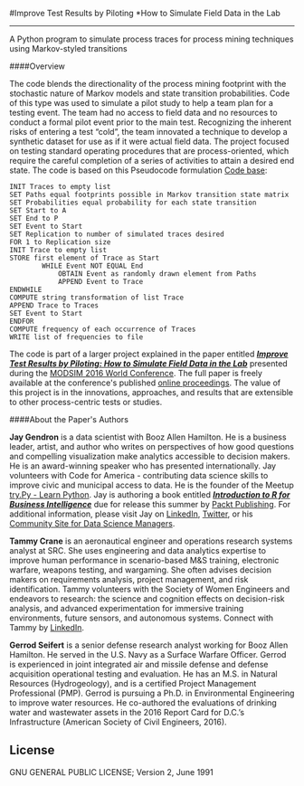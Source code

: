 #Improve Test Results by Piloting
*How to Simulate Field Data in the Lab

-------

A Python program to simulate process traces for process mining techniques using Markov-styled transitions

####Overview

The code blends the directionality of the process mining footprint with the stochastic nature of Markov models and state transition probabilities. Code of this type was used to simulate a pilot study to help a team plan for a testing event. The team had no access to field data and no resources to conduct a formal pilot event prior to the main test. Recognizing the inherent risks of entering a test “cold”, the team innovated a technique to develop a synthetic dataset for use as if it were actual field data. The project focused on testing standard operating procedures that are process-oriented, which require the careful completion of a series of activities to attain a desired end state. The code is based on this Pseudocode formulation [Code base](process_sim.py):

```
INIT Traces to empty list
SET Paths equal footprints possible in Markov transition state matrix
SET Probabilities equal probability for each state transition
SET Start to A
SET End to P
SET Event to Start
SET Replication to number of simulated traces desired
FOR 1 to Replication size
INIT Trace to empty list
STORE first element of Trace as Start
		WHILE Event NOT EQUAL End
			OBTAIN Event as randomly drawn element from Paths
			APPEND Event to Trace
ENDWHILE
COMPUTE string transformation of list Trace
APPEND Trace to Traces
SET Event to Start
ENDFOR
COMPUTE frequency of each occurrence of Traces
WRITE list of frequencies to file
```

The code is part of a larger project explained in the paper entitled [_**Improve Test Results by Piloting: How to Simulate Field Data in the Lab**_](http://www.modsimworld.org/papers/2016/How_to_Simulate_Field_Data_in_the_Lab.pdf) presented during the [MODSIM 2016 World Conference](http://www.modsimworld.org/). The full paper is freely available at the conference's published [online proceedings](http://www.modsimworld.org/papers/2016/How_to_Simulate_Field_Data_in_the_Lab.pdf). The value of this project is in the innovations, approaches, and results that are extensible to other process-centric tests or studies.

####About the Paper's Authors

__Jay Gendron__ is a data scientist with Booz Allen Hamilton. He is a business leader, artist, and author who writes on
perspectives of how good questions and compelling visualization make analytics accessible to decision makers. He
is an award-winning speaker who has presented internationally. Jay volunteers with Code for America - contributing
data science skills to improve civic and municipal access to data. He is the founder of the Meetup [try.Py - Learn
Python](http://www.meetup.com/tryPy-Learn-Python/). Jay is authoring a book entitled [_**Introduction to R for Business Intelligence**_](https://www.amazon.com/Introduction-Business-Intelligence-Jay-Gendron-ebook/dp/B01F7HCAWG) due for release this summer by [Packt Publishing](https://www.packtpub.com/books/info/authors/jay-gendron). For additional information, please visit Jay on  [LinkedIn](https://www.linkedin.com/in/jaygendron), [Twitter](https://twitter.com/jaygendron), or his [Community Site for Data Science Managers](http://www.datasciencemanagement.com).

__Tammy Crane__ is an aeronautical engineer and operations research systems analyst at SRC. She uses engineering
and data analytics expertise to improve human performance in scenario-based M&S training, electronic warfare, weapons
testing, and wargaming. She often advises decision makers on requirements analysis, project management, and risk
identification. Tammy volunteers with the Society of Women Engineers and endeavors to research: the science and
cognition effects on decision-risk analysis, and advanced experimentation for immersive training environments,
future sensors, and autonomous systems. Connect with Tammy by [LinkedIn](https://www.linkedin.com/in/tammycrane).

__Gerrod Seifert__ is a senior defense research analyst working for Booz Allen Hamilton. He served in the U.S. Navy
as a Surface Warfare Officer. Gerrod is experienced in joint integrated air and missile defense and defense
acquisition operational testing and evaluation. He has an M.S. in Natural Resources (Hydrogeology), and is a
certified Project Management Professional (PMP). Gerrod is pursuing a Ph.D. in Environmental Engineering to
improve water resources. He co-authored the evaluations of drinking water and wastewater assets in the 2016 Report
Card for D.C.’s Infrastructure (American Society of Civil Engineers, 2016).

License
-------
GNU GENERAL PUBLIC LICENSE; Version 2, June 1991
